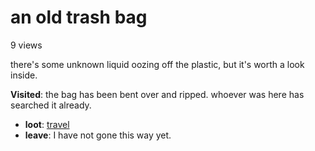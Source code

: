 # an old trash bag

9 views

there's some unknown liquid oozing off the plastic, but it's worth a look inside.

**Visited**: the bag has been bent over and ripped. whoever was here has searched it already.

- **loot**: [travel](travel-travel.md)
- **leave**: I have not gone this way yet.
